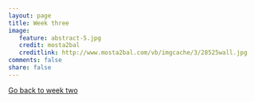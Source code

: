 ```yaml
---
layout: page 
title: Week three 
image: 
   feature: abstract-5.jpg
   credit: mosta2bal
   creditlink: http://www.mosta2bal.com/vb/imgcache/3/28525wall.jpg
comments: false
share: false
---
```










<div style="float: left"> 
<a href="{{ site.url }}/leisure-hospitality/project/week-2/" class="btn">Go back to week two</a>
</div>

<!-- <div style="float: right"> 
<a href="{{ site.url }}/leisure-hospitality/project/week-4/" class="btn">Go to week four</a>
</div> !-->